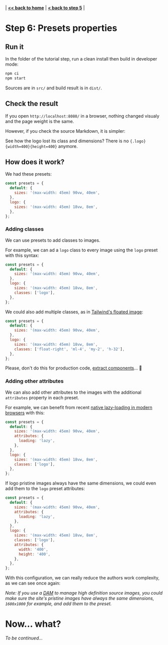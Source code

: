 | **[<< back to home](../../)** | **[< back to step 5](../05-presets/#readme)** |

# Step 6: Presets properties

## Run it

In the folder of the tutorial step, run a clean install then build in developer mode:

```bash
npm ci
npm start
```

Sources are in `src/` and build result is in `dist/`.

## Check the result

If you open `http://localhost:8080/` in a browser, nothing changed visualy and the page weight is the same.

However, if you check the source Markdown, it is simpler:

<script src="https://gist-it.appspot.com/github/nhoizey/eleventy-plugin-images-responsiver/raw/master/docs/tutorial/06-presets-properties/src/index.md?footer=minimal"></script>

See how the logo lost its class and dimensions? There is no `{.logo}{width=400}{height=400}` anymore.

## How does it work?

We had these presets:

```javascript
const presets = {
  default: {
    sizes: '(max-width: 45em) 90vw, 40em',
  },
  logo: {
    sizes: '(max-width: 45em) 18vw, 8em',
  },
};
```

### Adding classes

We can use presets to add classes to images.

For example, we can ad a `logo` class to every image using the `logo` preset with this syntax:

```javascript
const presets = {
  default: {
    sizes: '(max-width: 45em) 90vw, 40em',
  },
  logo: {
    sizes: '(max-width: 45em) 18vw, 8em',
    classes: ['logo'],
  },
};
```

We could also add multiple classes, as in [Tailwind's floated image](https://tailwindcss.com/docs/float/#float-right):

```javascript
const presets = {
  default: {
    sizes: '(max-width: 45em) 90vw, 40em',
  },
  logo: {
    sizes: '(max-width: 45em) 18vw, 8em',
    classes: ['float-right', 'ml-4', 'my-2', 'h-32'],
  },
};
```

Please, don't do this for production code, [extract components](https://tailwindcss.com/docs/extracting-components)… 🙏

### Adding other attributes

We can also add other attributes to the images with the additional `attributes` property in each preset.

For example, we can benefit from recent [native lazy-loading in modern browsers](https://web.dev/native-lazy-loading/) with this:

```javascript
const presets = {
  default: {
    sizes: '(max-width: 45em) 90vw, 40em',
    attributes: {
      loading: 'lazy',
    },
  },
  logo: {
    sizes: '(max-width: 45em) 18vw, 8em',
    classes: ['logo'],
  },
};
```

If logo pristine images always have the same dimensions, we could even add them to the `logo` preset attributes:

```javascript
const presets = {
  default: {
    sizes: '(max-width: 45em) 90vw, 40em',
    attributes: {
      loading: 'lazy',
    },
  },
  logo: {
    sizes: '(max-width: 45em) 18vw, 8em',
    classes: ['logo'],
    attributes: {
      width: '400',
      height: '400',
    },
  },
};
```

With this configuration, we can really reduce the authors work complexity, as we can see once again:

<script src="https://gist-it.appspot.com/github/nhoizey/eleventy-plugin-images-responsiver/raw/master/docs/tutorial/06-presets-properties/src/index.md?footer=minimal"></script>

_Note: If you use a [DAM](https://en.wikipedia.org/wiki/Digital_asset_management) to manage high definition source images, you could make sure the site's pristine images have always the same dimensions, `1600x1000` for example, and add them to the preset._

# Now… what?

_To be continued…_
